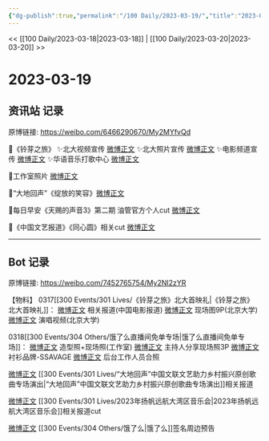 ```yaml
---
{"dg-publish":true,"permalink":"/100 Daily/2023-03-19/","title":"2023-03-19","created":"2023-03-20T12:46:42.236+08:00","updated":"2023-04-11T14:46:31.869+08:00"}
---
```



<< [[100 Daily/2023-03-18\|2023-03-18]] | [[100 Daily/2023-03-20\|2023-03-20]] >>

# 2023-03-19

## 资讯站 记录

原博链接: https://weibo.com/6466290670/My2MYfvQd

🌟《铃芽之旅》
✨北大视频宣传 [微博正文](https://weibo.com/6466290670/4881002062943090)
✨北大照片宣传 [微博正文](https://weibo.com/6466290670/4881012946895966)
✨电影频道宣传 [微博正文](https://weibo.com/6466290670/4880957092140207)
✨华语音乐打歌中心 [微博正文](https://weibo.com/6466290670/4880955989558213)

🌟工作室照片 [微博正文](https://weibo.com/6466290670/4881002332160980)

🌟“大地回声”《绽放的笑容》[微博正文](https://weibo.com/6466290670/4881105566564399)

🌟每日早安《天赐的声音3》第二期
油管官方个人cut [微博正文](https://weibo.com/6466290670/4880936656962138)

🌟《中国文艺报道》《同心圆》相关cut [微博正文](https://weibo.com/6466290670/4880994081178044)

---
## Bot 记录

原博链接: https://weibo.com/7452765754/My2NI2zYR

【物料】
0317[[300 Events/301 Lives/《铃芽之旅》北大首映礼\|《铃芽之旅》北大首映礼]]：
[微博正文](https://weibo.com/6495544869/4880944026881623) 相关报道(中国电影报道)
[微博正文](https://weibo.com/3237705130/4880969184840713) 现场图9P(北京大学)
[微博正文](https://weibo.com/3237705130/4880989325627298) 演唱视频(北京大学)

0318[[300 Events/304 Others/饿了么直播间免单专场\|饿了么直播间免单专场]]：
[微博正文](https://weibo.com/7478855230/4880999449889030) 造型照+现场照(工作室)
[微博正文](https://weibo.com/1645425130/4881049744839381) 主持人分享现场照3P
[微博正文](https://weibo.com/7734865763/4881073999709618) 衬衫品牌-SSAVAGE
[微博正文](https://weibo.com/1819810635/4881083370308264) 后台工作人员合照

[微博正文](https://weibo.com/1261788454/4881098793027497) [[300 Events/301 Lives/“大地回声”中国文联文艺助力乡村振兴原创歌曲专场演出\|“大地回声”中国文联文艺助力乡村振兴原创歌曲专场演出]]相关报道

[微博正文](https://weibo.com/6466290670/4880994081178044) [[300 Events/301 Lives/2023年扬帆远航大湾区音乐会\|2023年扬帆远航大湾区音乐会]]相关报道cut

[微博正文](https://weibo.com/7756461320/4881135508652111) [[300 Events/304 Others/饿了么\|饿了么]]签名周边预告
